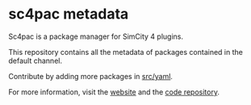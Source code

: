 sc4pac metadata
===============

Sc4pac is a package manager for SimCity 4 plugins.

This repository contains all the metadata of packages contained in the default channel.

Contribute by adding more packages in [src/yaml](src/yaml/).

For more information, visit the [website](https://memo33.github.io/sc4pac/) and the [code repository](https://github.com/memo33/sc4pac-tools).
